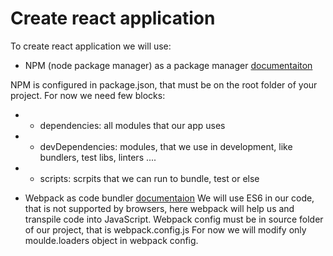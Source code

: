 # Create react application

To create react application we will use:

- NPM (node package manager) as a package manager [documentaiton](https://docs.npmjs.com/files/package.json)

NPM is configured in package.json, that must be on the root folder of your project. For now we need few blocks:
- - dependencies: all modules that our app uses
- - devDependencies: modules, that we use in development, like bundlers, test libs, linters ....
- - scripts: scrpits that we can run to bundle, test or else

- Webpack as code bundler [documentaion](https://webpack.github.io/docs/configuration.html)
We will use ES6 in our code, that is not supported by browsers, here webpack will help us and transpile code into JavaScript.
Webpack config must be in source folder of our project, that is webpack.config.js
For now we will modify only moulde.loaders object in webpack config.
